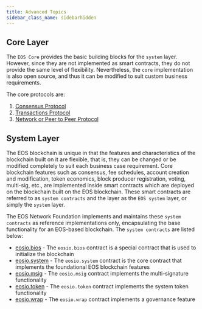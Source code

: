 ```yaml
---
title: Advanced Topics
sidebar_class_name: sidebarhidden
---
```



## Core Layer

The `EOS Core` provides the basic building blocks for the `system` layer. However, since they are not implemented as smart contracts, they do not provide the same level of flexibility. Nevertheless, the `core` implementation is also open source, and thus it can be modified to suit custom business requirements.

The core protocols are:

1. [Consensus Protocol](01_consensus-protocol.md)
2. [Transactions Protocol](02_transactions-protocol.md)
3. [Network or Peer to Peer Protocol](03_network-peer-protocol.md)

## System Layer

The EOS blockchain is unique in that the features and characteristics of the blockchain built on it are flexible, that is, they can be changed or be modified completely to suit each business case requirement. Core blockchain features such as consensus, fee schedules, account creation and modification, token economics, block producer registration, voting, multi-sig, etc., are implemented inside smart contracts which are deployed on the blockchain built on the EOS blockchain. These smart contracts are referred to as `system contracts` and the layer as the `EOS system` layer, or simply the `system` layer.

The EOS Network Foundation implements and maintains these `system contracts` as reference implementations only, encapsulating the base functionality for an EOS-based blockchain. The `system contracts` are listed below:

* [eosio.bios](https://github.com/eosnetworkfoundation/eos-system-contracts/tree/main/contracts/eosio.bios) - The `eosio.bios` contract is a special contract that is used to initialize the blockchain
* [eosio.system](https://github.com/eosnetworkfoundation/eos-system-contracts/tree/main/contracts/eosio.system) - The `eosio.system` contract is the core contract that implements the foundational EOS blockchain features
* [eosio.msig](https://github.com/eosnetworkfoundation/eos-system-contracts/tree/main/contracts/eosio.msig) - The `eosio.msig` contract implements the multi-signature functionality
* [eosio.token](https://github.com/eosnetworkfoundation/eos-system-contracts/tree/main/contracts/eosio.token) - The `eosio.token` contract implements the system token functionality
* [eosio.wrap](https://github.com/eosnetworkfoundation/eos-system-contracts/tree/main/contracts/eosio.wrap) - The `eosio.wrap` contract implements a governance feature
